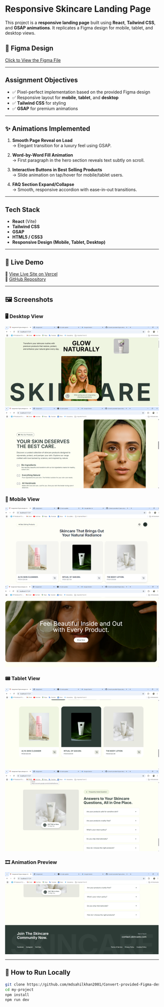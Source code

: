  #  Responsive Skincare Landing Page

This project is a **responsive landing page** built using **React**, **Tailwind CSS**, and **GSAP animations**. It replicates a Figma design for mobile, tablet, and desktop views.

## 🔗 Figma Design  
[Click to View the Figma File](https://www.figma.com/design/fZv8D5oLfoazZTnWXTr9Cp/Assignment?node-id=0-1&t=MXlqvxPFZQSzgXJa-1)

---

##  Assignment Objectives

- ✅ Pixel-perfect implementation based on the provided Figma design  
- ✅ Responsive layout for **mobile**, **tablet**, and **desktop**  
- ✅ **Tailwind CSS** for styling  
- ✅ **GSAP** for premium animations

---

## ✨ Animations Implemented

1. **Smooth Page Reveal on Load**  
   → Elegant transition for a luxury feel using GSAP.

2. **Word-by-Word Fill Animation**  
   → First paragraph in the hero section reveals text subtly on scroll.

3. **Interactive Buttons in Best Selling Products**  
   → Slide animation on tap/hover for mobile/tablet users.

4. **FAQ Section Expand/Collapse**  
   → Smooth, responsive accordion with ease-in-out transitions.

---

##  Tech Stack

- **React** (Vite)
- **Tailwind CSS**
- **GSAP**
- **HTML5 / CSS3**
- **Responsive Design (Mobile, Tablet, Desktop)**

---

## 🚀 Live Demo

🔗 [View Live Site on Vercel](https://your-vercel-link.vercel.app)  
🔗 [GitHub Repository](https://github.com/mdsahilkhan2001/Convert-provided-Figma-designs-into-fully-responsive-web-pages)

---

## 🖼️ Screenshots

### 🖥️ Desktop View  
![Desktop View 1](./screenshots/Screenshot%202025-07-16%20144055.png)  
![Desktop View 2](./screenshots/Screenshot%202025-07-16%20144130.png)

### 📱 Mobile View  
![Mobile View 1](./screenshots/Screenshot%202025-07-16%20144149.png)  
![Mobile View 2](./screenshots/Screenshot%202025-07-16%20144201.png)

### 📟 Tablet View  
![Tablet View 1](./screenshots/Screenshot%202025-07-16%20144212.png)  
![Tablet View 2](./screenshots/Screenshot%202025-07-16%20144222.png)

### 🎞️ Animation Preview  
![Animation Preview](./screenshots/Screenshot%202025-07-16%20144231.png)

---

## 🧾 How to Run Locally

```bash
git clone https://github.com/mdsahilkhan2001/Convert-provided-Figma-designs-into-fully-responsive-web-pages.git
cd my-project
npm install
npm run dev
